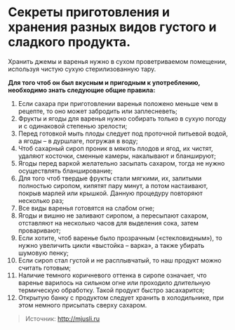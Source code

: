 # Секреты приготовления и хранения разных видов густого и сладкого продукта.
Хранить джемы и варенья нужно в сухом проветриваемом помещении, используя чистую сухую стерилизованную тару.

**Для того чтоб он был вкусным и пригодным к употреблению, необходимо знать следующие общие правила:**

1. Если сахара при приготовлении варенья положено меньше чем в рецепте, то оно может забродить или заплесневеть;
2. Фрукты и ягоды для варенья нужно собирать только в сухую погоду и с одинаковой степенью зрелости;
3. Перед готовкой мыть плоды следует под проточной питьевой водой, а ягоды – в дуршлаге, погружая в воду;
4. Чтоб сахарный сироп проник в мякоть плодов и ягод, их чистят, удаляют косточки, сменные камеры, накалывают и бланшируют;
5. Ягоды перед варкой желательно засыпать сахаром, тогда не нужно осуществлять бланширование;
6. Для того чтоб твердые фрукты стали мягкими, их, залитыми полностью сиропом, кипятят пару минут, а потом настаивают, покрыв марлей или крышкой. Данную процедуру повторяют несколько раз;
7. Все виды варенья готовятся на слабом огне;
8. Ягоды и вишню не заливают сиропом, а пересыпают сахаром, отставляют на несколько часов для выделения сока, затем проваривают;
9. Если хотите, чтоб варенье было прозрачным («стекловидным»), то нужно увеличить цикли «выстойка – варка», а также убирать шумовую пенку;
10. Если сироп стал густой и не расплывчатый, то наш продукт можно считать готовым;
11. Наличие темного коричневого оттенка в сиропе означает, что варенье варилось на сильном огне или проходило длительную термическую обработку. Такой продукт быстро засахарится;
12. Открытую банку с продуктом следует хранить в холодильнике, при этом немного присыпать сверху сахаром.

> Источник: http://mjusli.ru
